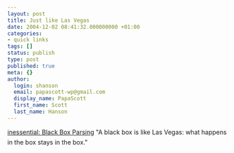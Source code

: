 ```yaml
---
layout: post
title: Just like Las Vegas
date: 2004-12-02 08:41:32.000000000 +01:00
categories:
- quick links
tags: []
status: publish
type: post
published: true
meta: {}
author:
  login: shanson
  email: papascott-wp@gmail.com
  display_name: PapaScott
  first_name: Scott
  last_name: Hanson
---
```

<p><a title="inessential.com: Weblog: Comments for Black Box Parsing" href="http://inessential.com/?comments=1&postid=2993">inessential: Black Box Parsing</a> "A black box is like Las Vegas: what happens in the box stays in the box."</p>
